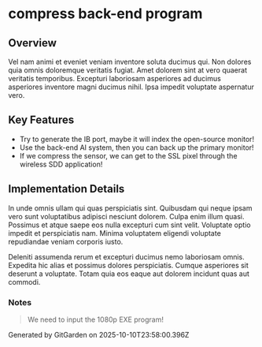 # compress back-end program

## Overview
Vel nam animi et eveniet veniam inventore soluta ducimus qui. Non dolores quia omnis doloremque veritatis fugiat. Amet dolorem sint at vero quaerat veritatis temporibus. Excepturi laboriosam asperiores ad ducimus asperiores inventore magni ducimus nihil. Ipsa impedit voluptate aspernatur vero.

## Key Features
- Try to generate the IB port, maybe it will index the open-source monitor!
- Use the back-end AI system, then you can back up the primary monitor!
- If we compress the sensor, we can get to the SSL pixel through the wireless SDD application!

## Implementation Details
In unde omnis ullam qui quas perspiciatis sint. Quibusdam qui neque ipsam vero sunt voluptatibus adipisci nesciunt dolorem. Culpa enim illum quasi. Possimus et atque saepe eos nulla excepturi cum sint velit. Voluptate optio impedit et perspiciatis nam. Minima voluptatem eligendi voluptate repudiandae veniam corporis iusto.
 Deleniti assumenda rerum et excepturi ducimus nemo laboriosam omnis. Expedita hic alias et possimus dolores perspiciatis. Cumque asperiores sit deserunt a voluptate. Totam quia eos eaque aut dolorem incidunt quas aut commodi.

### Notes
> We need to input the 1080p EXE program!

Generated by GitGarden on 2025-10-10T23:58:00.396Z